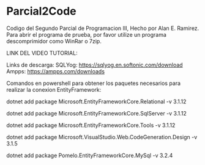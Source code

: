 # Parcial2Code
Codigo del Segundo Parcial de Programacion III, Hecho por Alan E. Ramirez.
Para abrir el programa de prueba, por favor utilize un programa descomprimidor como WinRar o 7zip.

LINK DEL VIDEO TUTORIAL: 

Links de descarga: SQLYog: https://sqlyog.en.softonic.com/download Ampps: https://ampps.com/downloads 

Comandos en powershell para obtener los paquetes necesarios para realizar la conexion EntityFramework:

dotnet add package Microsoft.EntityFrameworkCore.Relational -v 3.1.12

dotnet add package Microsoft.EntityFrameworkCore.SqlServer -v 3.1.12

dotnet add package Microsoft.EntityFrameworkCore.Tools -v 3.1.12

dotnet add package Microsoft.VisualStudio.Web.CodeGeneration.Design -v 3.1.5

dotnet add package Pomelo.EntityFrameworkCore.MySql -v 3.2.4
